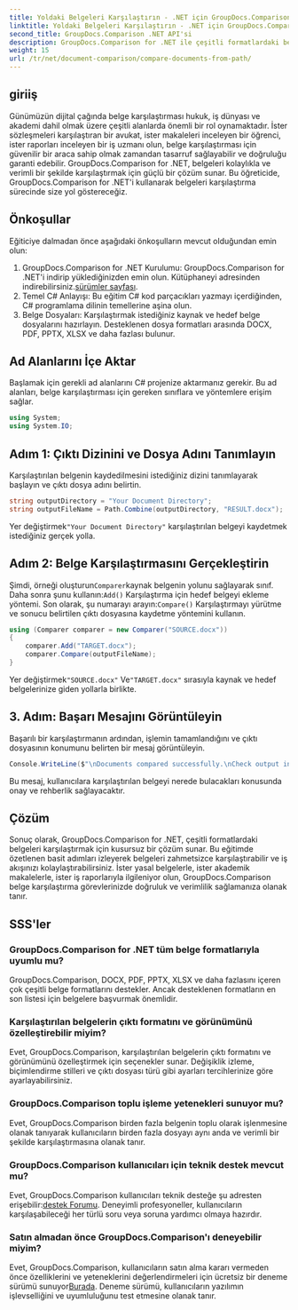 ```yaml
---
title: Yoldaki Belgeleri Karşılaştırın - .NET için GroupDocs.Comparison
linktitle: Yoldaki Belgeleri Karşılaştırın - .NET için GroupDocs.Comparison
second_title: GroupDocs.Comparison .NET API'si
description: GroupDocs.Comparison for .NET ile çeşitli formatlardaki belgeleri zahmetsizce karşılaştırın. Zamandan tasarruf edin ve yasal, akademik ve ticari görevlerde doğruluk sağlayın.
weight: 15
url: /tr/net/document-comparison/compare-documents-from-path/
---
```

## giriiş
Günümüzün dijital çağında belge karşılaştırması hukuk, iş dünyası ve akademi dahil olmak üzere çeşitli alanlarda önemli bir rol oynamaktadır. İster sözleşmeleri karşılaştıran bir avukat, ister makaleleri inceleyen bir öğrenci, ister raporları inceleyen bir iş uzmanı olun, belge karşılaştırması için güvenilir bir araca sahip olmak zamandan tasarruf sağlayabilir ve doğruluğu garanti edebilir. GroupDocs.Comparison for .NET, belgeleri kolaylıkla ve verimli bir şekilde karşılaştırmak için güçlü bir çözüm sunar. Bu öğreticide, GroupDocs.Comparison for .NET'i kullanarak belgeleri karşılaştırma sürecinde size yol göstereceğiz.
## Önkoşullar
Eğiticiye dalmadan önce aşağıdaki önkoşulların mevcut olduğundan emin olun:
1. GroupDocs.Comparison for .NET Kurulumu: GroupDocs.Comparison for .NET'i indirip yüklediğinizden emin olun. Kütüphaneyi adresinden indirebilirsiniz.[sürümler sayfası](https://releases.groupdocs.com/comparison/net/).
2. Temel C# Anlayışı: Bu eğitim C# kod parçacıkları yazmayı içerdiğinden, C# programlama dilinin temellerine aşina olun.
3. Belge Dosyaları: Karşılaştırmak istediğiniz kaynak ve hedef belge dosyalarını hazırlayın. Desteklenen dosya formatları arasında DOCX, PDF, PPTX, XLSX ve daha fazlası bulunur.

## Ad Alanlarını İçe Aktar
Başlamak için gerekli ad alanlarını C# projenize aktarmanız gerekir. Bu ad alanları, belge karşılaştırması için gereken sınıflara ve yöntemlere erişim sağlar.
```csharp
using System;
using System.IO;
```
## Adım 1: Çıktı Dizinini ve Dosya Adını Tanımlayın
Karşılaştırılan belgenin kaydedilmesini istediğiniz dizini tanımlayarak başlayın ve çıktı dosya adını belirtin.
```csharp
string outputDirectory = "Your Document Directory";
string outputFileName = Path.Combine(outputDirectory, "RESULT.docx");
```
 Yer değiştirmek`"Your Document Directory"` karşılaştırılan belgeyi kaydetmek istediğiniz gerçek yolla.
## Adım 2: Belge Karşılaştırmasını Gerçekleştirin
 Şimdi, örneği oluşturun`Comparer`kaynak belgenin yolunu sağlayarak sınıf. Daha sonra şunu kullanın:`Add()` Karşılaştırma için hedef belgeyi ekleme yöntemi. Son olarak, şu numarayı arayın:`Compare()` Karşılaştırmayı yürütme ve sonucu belirtilen çıktı dosyasına kaydetme yöntemini kullanın.
```csharp
using (Comparer comparer = new Comparer("SOURCE.docx"))
{
    comparer.Add("TARGET.docx");
    comparer.Compare(outputFileName);
}
```
 Yer değiştirmek`"SOURCE.docx"` Ve`"TARGET.docx"` sırasıyla kaynak ve hedef belgelerinize giden yollarla birlikte.
## 3. Adım: Başarı Mesajını Görüntüleyin
Başarılı bir karşılaştırmanın ardından, işlemin tamamlandığını ve çıktı dosyasının konumunu belirten bir mesaj görüntüleyin.
```csharp
Console.WriteLine($"\nDocuments compared successfully.\nCheck output in {outputDirectory}.");
```
Bu mesaj, kullanıcılara karşılaştırılan belgeyi nerede bulacakları konusunda onay ve rehberlik sağlayacaktır.

## Çözüm
Sonuç olarak, GroupDocs.Comparison for .NET, çeşitli formatlardaki belgeleri karşılaştırmak için kusursuz bir çözüm sunar. Bu eğitimde özetlenen basit adımları izleyerek belgeleri zahmetsizce karşılaştırabilir ve iş akışınızı kolaylaştırabilirsiniz. İster yasal belgelerle, ister akademik makalelerle, ister iş raporlarıyla ilgileniyor olun, GroupDocs.Comparison belge karşılaştırma görevlerinizde doğruluk ve verimlilik sağlamanıza olanak tanır.
## SSS'ler
### GroupDocs.Comparison for .NET tüm belge formatlarıyla uyumlu mu?
GroupDocs.Comparison, DOCX, PDF, PPTX, XLSX ve daha fazlasını içeren çok çeşitli belge formatlarını destekler. Ancak desteklenen formatların en son listesi için belgelere başvurmak önemlidir.
### Karşılaştırılan belgelerin çıktı formatını ve görünümünü özelleştirebilir miyim?
Evet, GroupDocs.Comparison, karşılaştırılan belgelerin çıktı formatını ve görünümünü özelleştirmek için seçenekler sunar. Değişiklik izleme, biçimlendirme stilleri ve çıktı dosyası türü gibi ayarları tercihlerinize göre ayarlayabilirsiniz.
### GroupDocs.Comparison toplu işleme yetenekleri sunuyor mu?
Evet, GroupDocs.Comparison birden fazla belgenin toplu olarak işlenmesine olanak tanıyarak kullanıcıların birden fazla dosyayı aynı anda ve verimli bir şekilde karşılaştırmasına olanak tanır.
### GroupDocs.Comparison kullanıcıları için teknik destek mevcut mu?
 Evet, GroupDocs.Comparison kullanıcıları teknik desteğe şu adresten erişebilir:[destek Forumu](https://forum.groupdocs.com/c/comparison/12). Deneyimli profesyoneller, kullanıcıların karşılaşabileceği her türlü soru veya soruna yardımcı olmaya hazırdır.
### Satın almadan önce GroupDocs.Comparison'ı deneyebilir miyim?
 Evet, GroupDocs.Comparison, kullanıcıların satın alma kararı vermeden önce özelliklerini ve yeteneklerini değerlendirmeleri için ücretsiz bir deneme sürümü sunuyor[Burada](https://releases.groupdocs.com/). Deneme sürümü, kullanıcıların yazılımın işlevselliğini ve uyumluluğunu test etmesine olanak tanır.